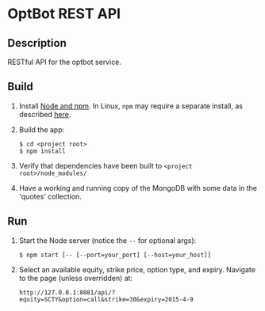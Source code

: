 OptBot REST API
===============
Description
--
RESTful API for the optbot service.

Build
--
1.  Install [Node and npm](https://nodejs.org/download/). In Linux, `npm` may require a separate install, 
    as described [here](https://docs.npmjs.com/getting-started/installing-node). 
2.  Build the app:

        $ cd <project root>
        $ npm install

3.  Verify that dependencies have been built to `<project root>/node_modules/`

4.	Have a working and running copy of the MongoDB with some data in the 'quotes' collection.

Run
--
1.  Start the Node server (notice the `--` for optional args):

        $ npm start [-- [--port=your_port] [--host=your_host]]

2.  Select an available equity, strike price, option type, and expiry. Navigate to the page (unless overridden) at:

		http://127.0.0.1:8081/api/?equity=SCTY&option=call&strike=30&expiry=2015-4-9